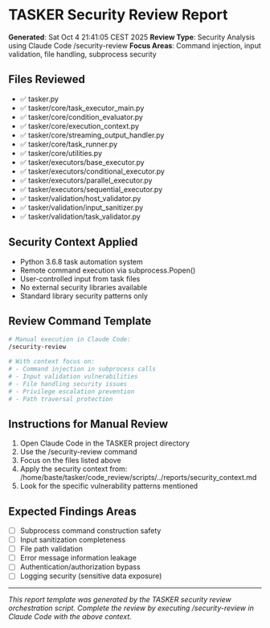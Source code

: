 # TASKER Security Review Report
**Generated**: Sat Oct  4 21:41:05 CEST 2025
**Review Type**: Security Analysis using Claude Code /security-review
**Focus Areas**: Command injection, input validation, file handling, subprocess security

## Files Reviewed
- ✅ tasker.py
- ✅ tasker/core/task_executor_main.py
- ✅ tasker/core/condition_evaluator.py
- ✅ tasker/core/execution_context.py
- ✅ tasker/core/streaming_output_handler.py
- ✅ tasker/core/task_runner.py
- ✅ tasker/core/utilities.py
- ✅ tasker/executors/base_executor.py
- ✅ tasker/executors/conditional_executor.py
- ✅ tasker/executors/parallel_executor.py
- ✅ tasker/executors/sequential_executor.py
- ✅ tasker/validation/host_validator.py
- ✅ tasker/validation/input_sanitizer.py
- ✅ tasker/validation/task_validator.py

## Security Context Applied
- Python 3.6.8 task automation system
- Remote command execution via subprocess.Popen()
- User-controlled input from task files
- No external security libraries available
- Standard library security patterns only

## Review Command Template
```bash
# Manual execution in Claude Code:
/security-review

# With context focus on:
# - Command injection in subprocess calls
# - Input validation vulnerabilities
# - File handling security issues
# - Privilege escalation prevention
# - Path traversal protection
```

## Instructions for Manual Review
1. Open Claude Code in the TASKER project directory
2. Use the /security-review command
3. Focus on the files listed above
4. Apply the security context from: /home/baste/tasker/code_review/scripts/../reports/security_context.md
5. Look for the specific vulnerability patterns mentioned

## Expected Findings Areas
- [ ] Subprocess command construction safety
- [ ] Input sanitization completeness
- [ ] File path validation
- [ ] Error message information leakage
- [ ] Authentication/authorization bypass
- [ ] Logging security (sensitive data exposure)

---
*This report template was generated by the TASKER security review orchestration script.*
*Complete the review by executing /security-review in Claude Code with the above context.*
